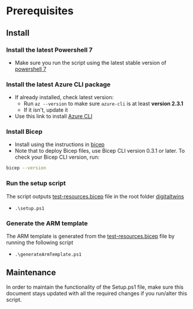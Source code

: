 # Prerequisites

## Install

### Install the latest Powershell 7

- Make sure you run the script using the latest stable version of [powershell 7](https://github.com/PowerShell/PowerShell/releases)

### Install the latest Azure CLI package

- If already installed, check latest version:
  - Run `az --version` to make sure `azure-cli` is at least **version 2.3.1**
  - If it isn't, update it
- Use this link to install [Azure CLI](https://docs.microsoft.com/cli/azure/install-azure-cli?view=azure-cli-latest])

### Install Bicep

- Install using the instructions in [bicep](https://docs.microsoft.com/en-us/azure/azure-resource-manager/bicep/install#install-manually)
- Note that to deploy Bicep files, use Bicep CLI version 0.3.1 or later. To check your Bicep CLI version, run:

```bash
bicep --version
```

### Run the setup script

The script outputs [test-resources.bicep](https://github.com/Azure/azure-sdk-for-java/blob/main/sdk/digitaltwins/test-resources.bicep) file in the root folder [digitaltwins](https://github.com/Azure/azure-sdk-for-java/tree/main/sdk/digitaltwins)

- `.\setup.ps1`

### Generate the ARM template

The ARM template is generated from the [test-resources.bicep](https://github.com/Azure/azure-sdk-for-java/blob/main/sdk/digitaltwins/test-resources.bicep) file by running the following script

- `.\generateArmTemplate.ps1`

## Maintenance

In order to maintain the functionality of the Setup.ps1 file, make sure this document stays updated with all the required changes if you run/alter this script.
